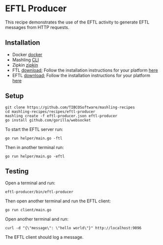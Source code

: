 # EFTL Producer
This recipe demonstrates the use of the EFTL activity to generate EFTL messages from HTTP requests.

## Installation
* Docker [docker](https://www.docker.com)
* Mashling [CLI](https://github.com/TIBCOSoftware/mashling)
* Zipkin [zipkin](http://zipkin.io/pages/quickstart)
* FTL [download](https://www.tibco.com/products/tibco-ftl);
Follow the installation instructions for your platform [here](https://docs.tibco.com/pub/ftl/5.3.2/doc/pdf/TIB_ftl_5.3_Installation.pdf)
* EFTL [download](https://www.tibco.com/products/tibco-eftl);
Follow the installation instructions for your platform [here](https://docs.tibco.com/pub/eftl/3.2.0/doc/html/GUID-9F5E7521-39B1-4DFD-B2E6-35164F9406CD.html)

## Setup
```
git clone https://github.com/TIBCOSoftware/mashling-recipes
cd mashling-recipes/recipes/eftl-producer
mashling create -f eftl-producer.json eftl-producer
go install github.com/gorilla/websocket
```

To start the EFTL server run:
```
go run helper/main.go -ftl
```

Then in another terminal run:
```
go run helper/main.go -eftl
```

## Testing
Open a terminal and run:
```
eftl-producer/bin/eftl-producer
```

Then open another terminal and run the EFTL client:
```
go run client/main.go
```

Open another terminal and run:
```
curl -d "{\"message\": \"hello world\"}" http://localhost:9096
```

The EFTL client should log a message.
